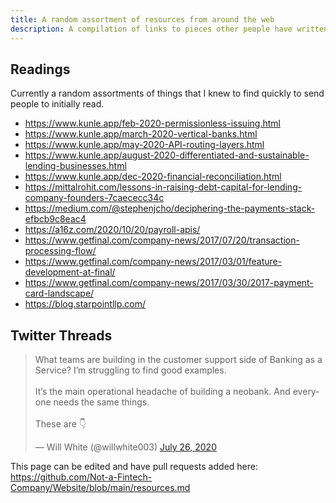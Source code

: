 ```yaml
---
title: A random assortment of resources from around the web
description: A compilation of links to pieces other people have written, or just blogs in general if they're a good source of content.
---
```

## Readings

Currently a random assortments of things that I knew to find quickly to send people to initially read.

* <https://www.kunle.app/feb-2020-permissionless-issuing.html>
* <https://www.kunle.app/march-2020-vertical-banks.html>
* <https://www.kunle.app/may-2020-API-routing-layers.html>
* <https://www.kunle.app/august-2020-differentiated-and-sustainable-lending-businesses.html>
* <https://www.kunle.app/dec-2020-financial-reconciliation.html>
* <https://mittalrohit.com/lessons-in-raising-debt-capital-for-lending-company-founders-7caececc34c>
* <https://medium.com/@stephenjcho/deciphering-the-payments-stack-efbcb9c8eac4>
* <https://a16z.com/2020/10/20/payroll-apis/>
* <https://www.getfinal.com/company-news/2017/07/20/transaction-processing-flow/>
* <https://www.getfinal.com/company-news/2017/03/01/feature-development-at-final/>
* <https://www.getfinal.com/company-news/2017/03/30/2017-payment-card-landscape/>
* <https://blog.starpointllp.com/>


## Twitter Threads

	
<blockquote class="twitter-tweet"><p lang="en" dir="ltr">What teams are building in the customer support side of Banking as a Service? I’m struggling to find good examples.<br><br>It’s the main operational headache of building a neobank. And everyone needs the same things.<br><br>These are 👇</p>&mdash; Will White (@willwhite003) <a href="https://twitter.com/willwhite003/status/1287315227470684166?ref_src=twsrc%5Etfw">July 26, 2020</a></blockquote> <script async src="https://platform.twitter.com/widgets.js" charset="utf-8"></script> 


This page can be edited and have pull requests added here: <https://github.com/Not-a-Fintech-Company/Website/blob/main/resources.md>